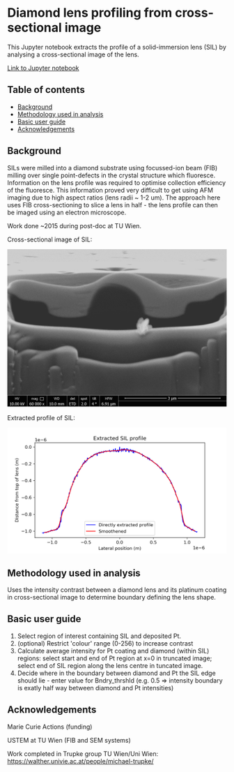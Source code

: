# Diamond lens profiling from cross-sectional image
This Jupyter notebook extracts the profile of a solid-immersion lens (SIL) by analysing a cross-sectional image of the lens.

[Link to Jupyter notebook](https://github.com/cameronsalter/Diamond-lens-profiling/blob/master/SEM_LensXsect_ProfExtract.ipynb)

## Table of contents
* [Background](https://github.com/cameronsalter/Diamond-lens-profiling#background)
* [Methodology used in analysis](https://github.com/cameronsalter/Diamond-lens-profiling#methodology-used-in-analysis)
* [Basic user guide](https://github.com/cameronsalter/Diamond-lens-profiling#basic-user-guide)
* [Acknowledgements](https://github.com/cameronsalter/Diamond-lens-profiling#acknowledgements)


## Background
SILs were milled into a diamond substrate using focussed-ion beam (FIB) milling over single point-defects in the crystal structure which fluoresce. Information on the lens profile was required to optimise collection efficiency of the fluoresce. This information proved very difficult to get using AFM imaging due to high aspect ratios (lens radii ~ 1-2 um). The approach here uses FIB cross-sectioning to slice a lens in half - the lens profile can then be imaged using an electron microscope.

Work done ~2015 during post-doc at TU Wien.

Cross-sectional image of SIL: 

<img src="https://github.com/cameronsalter/Diamond-lens-profiling/blob/master/Xsect_images/EllipSIL1_LH1p24_cut58deg_x-sct_10kV_spt2_Rot4deg.jpg" width="600">


Extracted profile of SIL:

<img src="https://github.com/cameronsalter/Diamond-lens-profiling/blob/master/Extracted_lens_profile.png" width="550">


## Methodology used in analysis
Uses the intensity contrast between a diamond lens and its platinum coating in cross-sectional image to determine boundary defining the lens shape.

## Basic user guide
1. Select region of interest containing SIL and deposited Pt.
2. (optional) Restrict 'colour' range (0-256) to increase contrast
3. Calculate average intensity for Pt coating and diamond (within SIL) regions: select start and end of Pt region at x=0 in truncated image; select end of SIL region along the lens centre in tuncated image.
4. Decide where in the boundary between diamond and Pt the SIL edge should lie - enter value for Bndry_thrshld (e.g. 0.5 => intensity boundary is exatly half way between diamond and Pt intensities)

## Acknowledgements
Marie Curie Actions (funding)

USTEM at TU Wien (FIB and SEM systems)

Work completed in Trupke group TU Wien/Uni Wien: https://walther.univie.ac.at/people/michael-trupke/
